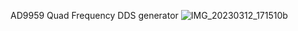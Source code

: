 
AD9959 Quad Frequency DDS generator
![IMG_20230312_171510b](https://user-images.githubusercontent.com/30392727/224560587-ecd45456-ad32-4666-bd76-9109ab79d77b.jpg)

